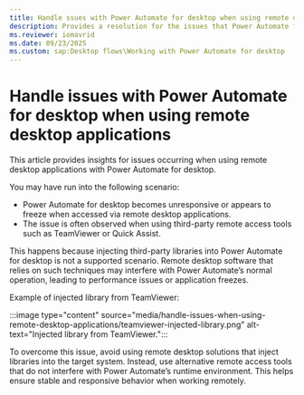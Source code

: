 ```yaml
---
title: Handle ssues with Power Automate for desktop when using remote desktop applications
description: Provides a resolution for the issues that Power Automate for desktop faces when using remote desktop applications.
ms.reviewer: iomavrid
ms.date: 09/23/2025
ms.custom: sap:Desktop flows\Working with Power Automate for desktop
---
```

# Handle issues with Power Automate for desktop when using remote desktop applications

This article provides insights for issues occurring when using remote desktop applications with Power Automate for desktop.

You may have run into the following scenario:
* Power Automate for desktop becomes unresponsive or appears to freeze when accessed via remote desktop applications.
* The issue is often observed when using third-party remote access tools such as TeamViewer or Quick Assist.

This happens because injecting third-party libraries into Power Automate for desktop is not a supported scenario. Remote desktop software that relies on such techniques may interfere with Power Automate’s normal operation, leading to performance issues or application freezes.

Example of injected library from TeamViewer:

:::image type="content" source="media/handle-issues-when-using-remote-desktop-applications/teamviewer-injected-library.png" alt-text="Injected library from TeamViewer.":::

To overcome this issue, avoid using remote desktop solutions that inject libraries into the target system. Instead, use alternative remote access tools that do not interfere with Power Automate’s runtime environment. This helps ensure stable and responsive behavior when working remotely.
